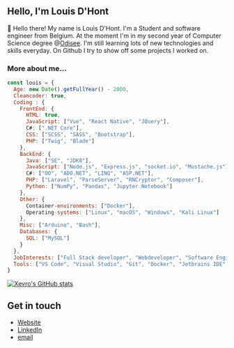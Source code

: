 <h2>Hello, I'm Louis D'Hont</h2>
<p>👋</span>&nbsp;Hello there! My name is Louis D'Hont. I'm a Student and software engineer from Belgium. At the moment I'm in my second year of Computer Science degree @<a href="https://www.odisee.be/en" target="_blank">Odisee</a>. I'm still learning lots of new technologies and skills everyday. On Github I try to show off some projects I worked on.</p>

<h3>More about me...</h3>

```javascript
const louis = {
  Age: new Date().getFullYear() - 2000,
  Cleancoder: true,
  Coding : {
    FrontEnd: {
      HTML: true,
      JavaScript: ["Vue", "React Native", "JQuery"],
      C#: [".NET Core"],
      CSS: ["SCSS", "SASS", "Bootstrap"],
      PHP: ["Twig", "Blade"]
    },
    BackEnd: {
      Java: ["SE", "JDK8"],
      JavaScript: ["Node.js", "Express.js", "socket.io", "Mustache.js"],
      C#: ["OO", "ADO.NET", "LINQ", "ASP.NET"],
      PHP: ["Laravel", "ParseServer", "RNCryptor", "Composer"],
      Python: ["NumPy", "Pandas", "Jupyter Notebook"]
    },
    Other: {
      Container-environments: ["Docker"],
      Operating-systems: ["Linux", "macOS", "Windows", "Kali Linux"]
    },
    Misc: ["Arduino", "Bash"],
    Databases: {
      SQL: ["MySQL"]
    }
  },
  JobInterests: ["Full Stack developer", "Webdeveloper", "Software Engineer"],
  Tools: ["VS Code", "Visual Studio", "Git", "Docker", "Jetbrains IDE", "Postman", "Netbeans"],
}
```

[![Xevro's GitHub stats](https://github-readme-stats.vercel.app/api?username=Xevro)](https://github.com/anuraghazra/github-readme-stats)


## Get in touch

- [Website](<https://www.xevro.be>)
- [LinkedIn](<https://www.linkedin.com/in/dhontlouis/>)
- [email](<mailto:louis.dhont@xevro.be>)
